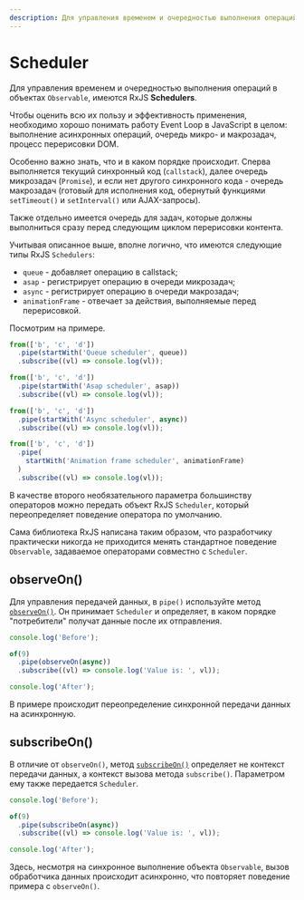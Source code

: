```yaml
---
description: Для управления временем и очередностью выполнения операций в объектах Observable, имеются RxJS Schedulers
---
```


# Scheduler

Для управления временем и очередностью выполнения операций в объектах `Observable`, имеются RxJS **Schedulers**.

Чтобы оценить всю их пользу и эффективность применения, необходимо хорошо понимать работу Event Loop в JavaScript в целом: выполнение асинхронных операций, очередь микро- и макрозадач, процесс перерисовки DOM.

Особенно важно знать, что и в каком порядке происходит. Сперва выполняется текущий синхронный код (`callstack`), далее очередь микрозадач (`Promise`), и если нет другого синхронного кода - очередь макрозадач (готовый для исполнения код, обернутый функциями `setTimeout()` и `setInterval()` или AJAX-запросы).

Также отдельно имеется очередь для задач, которые должны выполниться сразу перед следующим циклом перерисовки контента.

Учитывая описанное выше, вполне логично, что имеются следующие типы RxJS `Schedulers`:

- `queue` - добавляет операцию в callstack;
- `asap` - регистрирует операцию в очереди микрозадач;
- `async` - регистрирует операцию в очереди макрозадач;
- `animationFrame` - отвечает за действия, выполняемые перед перерисовкой.

Посмотрим на примере.

```ts
from(['b', 'c', 'd'])
  .pipe(startWith('Queue scheduler', queue))
  .subscribe((vl) => console.log(vl));

from(['b', 'c', 'd'])
  .pipe(startWith('Asap scheduler', asap))
  .subscribe((vl) => console.log(vl));

from(['b', 'c', 'd'])
  .pipe(startWith('Async scheduler', async))
  .subscribe((vl) => console.log(vl));

from(['b', 'c', 'd'])
  .pipe(
    startWith('Animation frame scheduler', animationFrame)
  )
  .subscribe((vl) => console.log(vl));
```

В качестве второго необязательного параметра большинству операторов можно передать объект RxJS `Scheduler`, который переопределяет поведение оператора по умолчанию.

Сама библиотека RxJS написана таким образом, что разработчику практически никогда не приходится менять стандартное поведение `Observable`, задаваемое операторами совместно с `Scheduler`.

## observeOn()

Для управления передачей данных, в `pipe()` используйте метод [`observeOn()`](https://rxjs.dev/api/operators/observeOn). Он принимает `Scheduler` и определяет, в каком порядке "потребители" получат данные после их отправления.

```ts
console.log('Before');

of(9)
  .pipe(observeOn(async))
  .subscribe((vl) => console.log('Value is: ', vl));

console.log('After');
```

В примере происходит переопределение синхронной передачи данных на асинхронную.

## subscribeOn()

В отличие от `observeOn()`, метод [`subscribeOn()`](https://rxjs.dev/api/operators/subscribeOn) определяет не контекст передачи данных, а контекст вызова метода `subscribe()`. Параметром ему также передается `Scheduler`.

```ts
console.log('Before');

of(9)
  .pipe(subscribeOn(async))
  .subscribe((vl) => console.log('Value is: ', vl));

console.log('After');
```

Здесь, несмотря на синхронное выполнение объекта `Observable`, вызов обработчика данных происходит асинхронно, что повторяет поведение примера с `observeOn()`.
